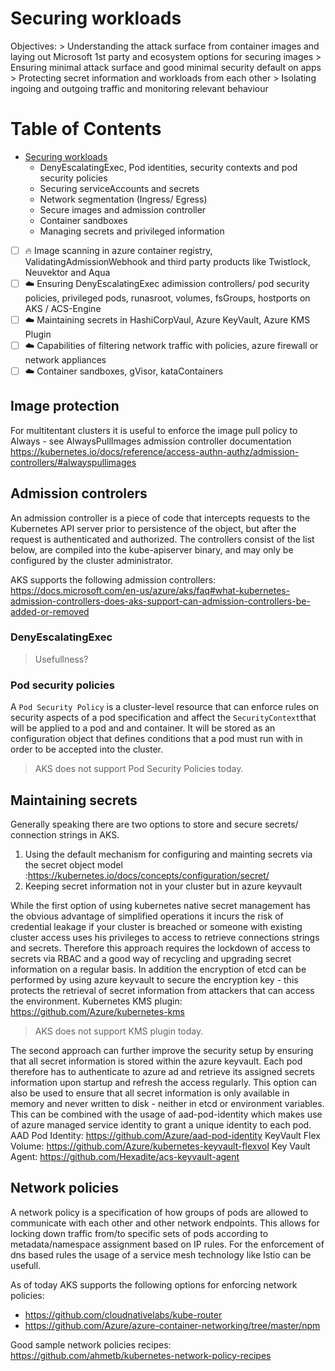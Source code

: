 # Securing workloads
Objectives:
    > Understanding the attack surface from container images and laying out Microsoft 1st party and ecosystem options for securing images
    > Ensuring minimal attack surface and good minimal security default on apps
    > Protecting secret information and workloads from each other
    > Isolating ingoing and outgoing traffic and monitoring relevant behaviour

Table of Contents
=================

*  [Securing workloads](./Security_securing_workloads.md)
    * DenyEscalatingExec, Pod identities, security contexts and pod security policies
    * Securing serviceAccounts and secrets
    * Network segmentation (Ingress/ Egress)
    * Secure images and admission controller
    * Container sandboxes
    * Managing secrets and privileged information

- [ ] :fire: Image scanning in azure container registry, ValidatingAdmissionWebhook and third party products like Twistlock, Neuvektor and Aqua
- [ ] :cloud: Ensuring DenyEscalatingExec adimission controllers/ pod security policies, privileged pods, runasroot, volumes, fsGroups, hostports on AKS / ACS-Engine
- [ ] :cloud: Maintaining secrets in HashiCorpVaul, Azure KeyVault, Azure KMS Plugin
- [ ] :cloud: Capabilities of filtering network traffic with policies, azure firewall or network appliances
- [ ] :cloud: Container sandboxes, gVisor, kataContainers

## Image protection

For multitentant clusters it is useful to enforce the image pull policy to Always - see AlwaysPullImages admission controller documentation https://kubernetes.io/docs/reference/access-authn-authz/admission-controllers/#alwayspullimages 

## Admission controlers

An admission controller is a piece of code that intercepts requests to the Kubernetes API server prior to persistence of the object, but after the request is authenticated and authorized. The controllers consist of the list below, are compiled into the kube-apiserver binary, and may only be configured by the cluster administrator. 

AKS supports the following admission controllers: https://docs.microsoft.com/en-us/azure/aks/faq#what-kubernetes-admission-controllers-does-aks-support-can-admission-controllers-be-added-or-removed

### DenyEscalatingExec 

> Usefullness?

### Pod security policies

A `Pod Security Policy` is a cluster-level resource that can enforce rules on security aspects of a pod specification and affect the `SecurityContext`that will be applied to a pod and and container. It will be stored as an configuration object that defines conditions that a pod must run with in order to be accepted into the cluster.

> AKS does not support Pod Security Policies today.

## Maintaining secrets

Generally speaking there are two options to store and secure secrets/ connection strings in AKS.
1. Using the default mechanism for configuring and mainting secrets via the secret object model :https://kubernetes.io/docs/concepts/configuration/secret/  
2. Keeping secret information not in your cluster but in azure keyvault

While the first option of using kubernetes native secret management has the obvious advantage of simplified operations it incurs the risk of credential leakage if your cluster is breached or someone with existing cluster access uses his privileges to access to retrieve connections strings and secrets. Therefore this approach requires the lockdown of access to secrets via RBAC and a good way of recycling and upgrading secret information on a regular basis. In addition the encryption of etcd can be performed by using azure keyvault to secure the encryption key - this protects the retrieval of secret information from attackers that can access the environment.
Kubernetes KMS plugin: https://github.com/Azure/kubernetes-kms 

> AKS does not support KMS plugin today.

The second approach can further improve the security setup by ensuring that all secret information is stored within the azure keyvault. Each pod therefore has to authenticate to azure ad and retrieve its assigned secrets information upon startup and refresh the access regularly. This option can also be used to ensure that all secret information is only available in memory and never written to disk - neither in etcd or environment variables. This can be combined with the usage of aad-pod-identity which makes use of azure managed service identity to grant a unique identity to each pod.
AAD Pod Identity: https://github.com/Azure/aad-pod-identity
KeyVault Flex Volume: https://github.com/Azure/kubernetes-keyvault-flexvol
Key Vault Agent: https://github.com/Hexadite/acs-keyvault-agent 

## Network policies

A network policy is a specification of how groups of pods are allowed to communicate with each other and other network endpoints.
This allows for locking down traffic from/to specific sets of pods according to metadata/namespace assignment based on IP rules. For the enforcement of dns based rules the usage of a service mesh technology like Istio can be usefull.

As of today AKS supports the following options for enforcing network policies:
- https://github.com/cloudnativelabs/kube-router
- https://github.com/Azure/azure-container-networking/tree/master/npm

Good sample network policies recipes: https://github.com/ahmetb/kubernetes-network-policy-recipes 
